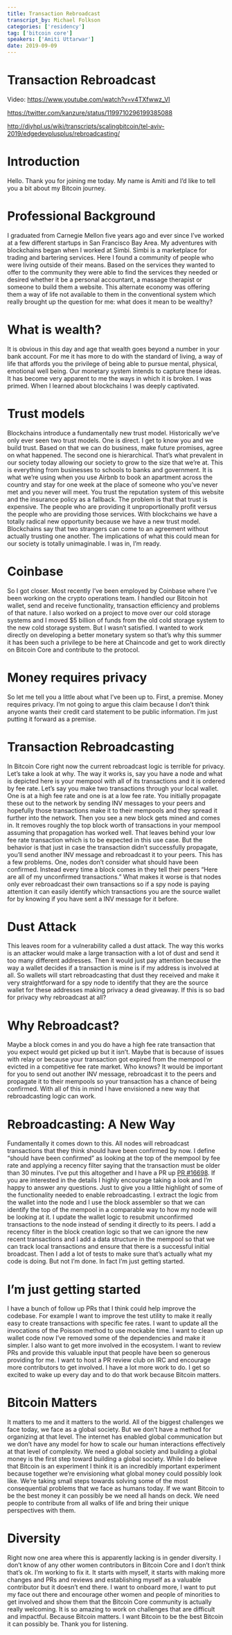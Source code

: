 ```yaml
---
title: Transaction Rebroadcast 
transcript_by: Michael Folkson
categories: ['residency']
tag: ['bitcoin core']
speakers: ['Amiti Uttarwar']
date: 2019-09-09
---
```


# Transaction Rebroadcast

Video: <https://www.youtube.com/watch?v=v4TXfwwz_VI>

<https://twitter.com/kanzure/status/1199710296199385088>

<http://diyhpl.us/wiki/transcripts/scalingbitcoin/tel-aviv-2019/edgedevplusplus/rebroadcasting/>

# Introduction

Hello. Thank you for joining me today. My name is Amiti and I’d like to tell you a bit about my Bitcoin journey.

# Professional Background

I graduated from Carnegie Mellon five years ago and ever since I’ve worked at a few different startups in San Francisco Bay Area. My adventures with blockchains began when I worked at Simbi. Simbi is a marketplace for trading and bartering services. Here I found a community of people who were living outside of their means. Based on the services they wanted to offer to the community they were able to find the services they needed or desired whether it be a personal accountant, a massage therapist or someone to build them a website. This alternate economy was offering them a way of life not available to them in the conventional system which really brought up the question for me: what does it mean to be wealthy? 

# What is wealth?

It is obvious in this day and age that wealth goes beyond a number in your bank account. For me it has more to do with the standard of living, a way of life that affords you the privilege of being able to pursue mental, physical, emotional well being. Our monetary system intends to capture these ideas. It has become very apparent to me the ways in which it is broken. I was primed. When I learned about blockchains I was deeply captivated. 

# Trust models

Blockchains introduce a fundamentally new trust model. Historically we’ve only ever seen two trust models. One is direct. I get to know you and we build trust. Based on that we can do business, make future promises, agree on what happened. The second one is hierarchical. That’s what prevalent in our society today allowing our society to grow to the size that we’re at. This is everything from businesses to schools to banks and government. It is what we’re using when you use Airbnb to book an apartment across the country and stay for one week at the place of someone who you’ve never met and you never will meet. You trust the reputation system of this website and the insurance policy as a fallback. The problem is that that trust is expensive. The people who are providing it unproportionally profit versus the people who are providing those services. With blockchains we have a totally radical new opportunity because we have a new trust model. Blockchains say that two strangers can come to an agreement without actually trusting one another. The implications of what this could mean for our society is totally unimaginable. I was in, I’m ready.

# Coinbase

So I got closer. Most recently I’ve been employed by Coinbase where I’ve been working on the crypto operations team. I handled our Bitcoin hot wallet, send and receive functionality, transaction efficiency and problems of that nature. I also worked on a project to move over our cold storage systems and I moved $5 billion of funds from the old cold storage system to the new cold storage system. But I wasn’t satisfied. I wanted to work directly on developing a better monetary system so that’s why this summer it has been such a privilege to be here at Chaincode and get to work directly on Bitcoin Core and contribute to the protocol.

# Money requires privacy

So let me tell you a little about what I’ve been up to. First, a premise. Money requires privacy. I’m not going to argue this claim because I don’t think anyone wants their credit card statement to be public information. I’m just putting it forward as a premise. 

# Transaction Rebroadcasting

In Bitcoin Core right now the current rebroadcast logic is terrible for privacy. Let’s take a look at why. The way it works is, say you have a node and what is depicted here is your mempool with all of its transactions and it is ordered by fee rate. Let’s say you make two transactions through your local wallet. One is at a high fee rate and one is at a low fee rate. You initially propagate these out to the network by sending INV messages to your peers and hopefully those transactions make it to their mempools and they spread it further into the network. Then you see a new block gets mined and comes in. It removes roughly the top block worth of transactions in your mempool assuming that propagation has worked well. That leaves behind your low fee rate transaction which is to be expected in this use case. But the behavior is that just in case the transaction didn’t successfully propagate, you’ll send another INV message and rebroadcast it to your peers. This has a few problems. One, nodes don’t consider what should have been confirmed. Instead every time a block comes in they tell their peers “Here are all of my unconfirmed transactions.” What makes it worse is that nodes only ever rebroadcast their own transactions so if a spy node is paying attention it can easily identify which transactions you are the source wallet for by knowing if you have sent a INV message for it before. 

# Dust Attack

This leaves room for a vulnerability called a dust attack. The way this works is an attacker would make a large transaction with a lot of dust and send it too many different addresses. Then it would just pay attention because the way a wallet decides if a transaction is mine is if my address is involved at all. So wallets will start rebroadcasting that dust they received and make it very straightforward for a spy node to identify that they are the source wallet for these addresses making privacy a dead giveaway. If this is so bad for privacy why rebroadcast at all? 

# Why Rebroadcast?

Maybe a block comes in and you do have a high fee rate transaction that you expect would get picked up but it isn’t. Maybe that is because of issues with relay or because your transaction got expired from the mempool or evicted in a competitive fee rate market. Who knows? It would be important for you to send out another INV message, rebroadcast it to the peers and propagate it to their mempools so your transaction has a chance of being confirmed. With all of this in mind I have envisioned a new way that rebroadcasting logic can work.

# Rebroadcasting: A New Way

Fundamentally it comes down to this. All nodes will rebroadcast transactions that they think should have been confirmed by now. I define “should have been confirmed” as looking at the top of the mempool by fee rate and applying a recency filter saying that the transaction must be older than 30 minutes. I’ve put this altogether and I have a PR up [PR #16698](https://github.com/bitcoin/bitcoin/pull/16698). If you are interested in the details I highly encourage taking a look and I’m happy to answer any questions. Just to give you a little highlight of some of the functionality needed to enable rebroadcasting. I extract the logic from the wallet into the node and I use the block assembler so that we can identify the top of the mempool in a comparable way to how my node will be looking at it. I update the wallet logic to resubmit unconfirmed transactions to the node instead of sending it directly to its peers. I add a recency filter in the block creation logic so that we can ignore the new recent transactions and I add a data structure in the mempool so that we can track local transactions and ensure that there is a successful initial broadcast. Then I add a lot of tests to make sure that’s actually what my code is doing. But not I’m done. In fact I’m just getting started. 

# I’m just getting started

I have a bunch of follow up PRs that I think could help improve the codebase. For example I want to improve the test utility to make it really easy to create transactions with specific fee rates. I want to update all the invocations of the Poisson method to use mockable time. I want to clean up wallet code now I’ve removed some of the dependencies and make it simpler. I also want to get more involved in the ecosystem. I want to review PRs and provide this valuable input that people have been so generous providing for me. I want to host a PR review club on IRC and encourage more contributors to get involved. I have a lot more work to do. I get so excited to wake up every day and to do that work because Bitcoin matters.

# Bitcoin Matters

It matters to me and it matters to the world. All of the biggest challenges we face today, we face as a global society. But we don’t have a method for organizing at that level. The internet has enabled global communication but we don’t have any model for how to scale our human interactions effectively at that level of complexity. We need a global society and building a global money is the first step toward building a global society. While I do believe that Bitcoin is an experiment I think it is an incredibly important experiment because together we’re envisioning what global money could possibly look like. We’re taking small steps towards solving some of the most consequential problems that we face as humans today. If we want Bitcoin to be the best money it can possibly be we need all hands on deck. We need people to contribute from all walks of life and bring their unique perspectives with them.

# Diversity

Right now one area where this is apparently lacking is in gender diversity. I don’t know of any other women contributors in Bitcoin Core and I don’t think that’s ok. I’m working to fix it. It starts with myself, it starts with making more changes and PRs and reviews and establishing myself as a valuable contributor but it doesn’t end there. I want to onboard more, I want to put my face out there and encourage other women and people of minorities to get involved and show them that the Bitcoin Core community is actually really welcoming. It is so amazing to work on challenges that are difficult and impactful. Because Bitcoin matters. I want Bitcoin to be the best Bitcoin it can possibly be. Thank you for listening.

